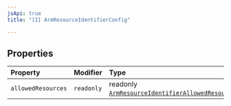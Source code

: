 ```yaml
---
jsApi: true
title: "[I] ArmResourceIdentifierConfig"

---
```

## Properties

| Property | Modifier | Type |
| :------ | :------ | :------ |
| `allowedResources` | `readonly` | readonly [`ArmResourceIdentifierAllowedResource`](ArmResourceIdentifierAllowedResource.md)[] |
